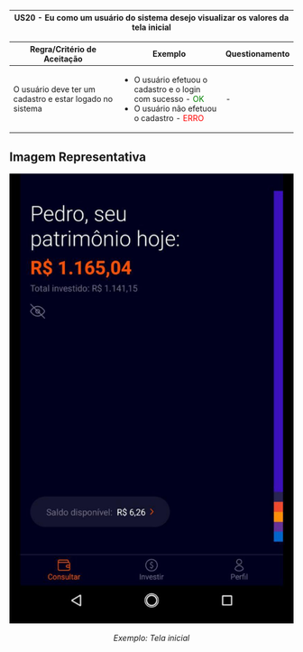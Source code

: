<table>
    <thead>
        <tr>
            <th colspan="2" rowspan="2"> US20 - Eu como um usuário do sistema desejo visualizar os valores da tela inicial</th>
        </tr>        
    </thead>
</table>

<table>
    <thead>
        <tr>
            <th>Regra/Critério de Aceitação</th>
            <th>Exemplo</th>
            <th>Questionamento</th>
        </tr>        
    </thead>
    <tbody>
        <tr>
            <td>O usuário deve ter um cadastro e estar logado no sistema</td>
            <td>
                <ul>
                    <li>O usuário efetuou o cadastro e o login com sucesso - <span style="color:green">OK</span></li>
                    <li>O usuário não efetuou o cadastro  - <span style="color:red">ERRO</span></li>
                </ul>
            </td>
            <td> - </td>
        </tr>
    </tbody>
</table>

## **Imagem Representativa**

![US01](../../../img/patrimonio.jpg)
<p align="center"><i>Exemplo: Tela inicial</i></p>